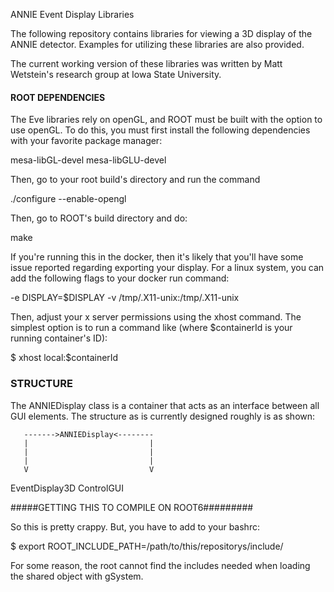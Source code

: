 ANNIE Event Display Libraries

The following repository contains libraries for viewing a 3D display of
the ANNIE detector.  Examples for utilizing these libraries are also
provided.

The current working version of these libraries was written by Matt
Wetstein's research group at Iowa State University. 

#### ROOT DEPENDENCIES ####

The Eve libraries rely on openGL, and ROOT must be built with the option
to use openGL.  To do this, you must first install the following dependencies
with your favorite package manager:

mesa-libGL-devel
mesa-libGLU-devel

Then, go to your root build's directory and run the command

./configure --enable-opengl

Then, go to ROOT's build directory and do:

make

If you're running this in the docker, then it's likely that you'll have some
issue reported regarding exporting your display.  For a linux system, you can add the following flags to your docker run command:

-e DISPLAY=$DISPLAY -v /tmp/.X11-unix:/tmp/.X11-unix

Then, adjust your x server permissions using the xhost command.  The simplest option is to run a command like (where $containerId is your running container's ID):

$ xhost local:$containerId

### STRUCTURE ###
The ANNIEDisplay class is a container that acts as an interface between
all GUI elements.  The structure as is currently designed roughly is as
shown:

       ------->ANNIEDisplay<--------
       |                           |
       |                           |
       |                           |
       V                           V
   EventDisplay3D               ControlGUI



#####GETTING THIS TO COMPILE ON ROOT6#########

So this is pretty crappy.  But, you have to add to your bashrc:

$ export ROOT_INCLUDE_PATH=/path/to/this/repositorys/include/

For some reason, the root cannot find the includes needed when loading the
shared object with gSystem.
